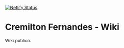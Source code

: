[![Netlify Status](https://api.netlify.com/api/v1/badges/5cdb8f16-a9dd-4ec8-b901-5c6cd9566229/deploy-status)](https://app.netlify.com/sites/cgfwiki/deploys)

# Cremilton Fernandes - Wiki

Wiki público.
